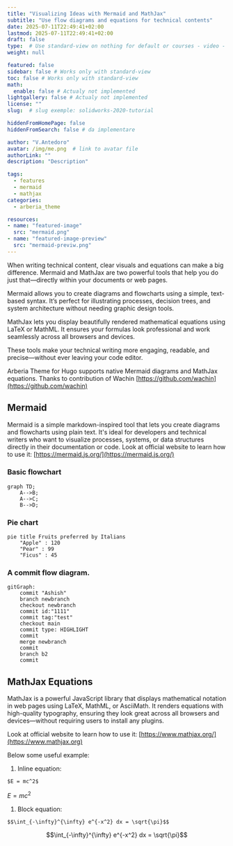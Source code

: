```yaml
---
title: "Visualizing Ideas with Mermaid and MathJax"
subtitle: "Use flow diagrams and equations for technical contents"
date: 2025-07-11T22:49:41+02:00
lastmod: 2025-07-11T22:49:41+02:00
draft: false
type:  # Use standard-view on nothing for default or courses - video - landingpage null for list view
weight: null 

featured: false
sidebar: false # Works only with standard-view
toc: false # Works only with standard-view
math:
  enable: false # Actualy not implemented
lightgallery: false # Actualy not implemented
license: ""
slug:  # slug exemple: solidworks-2020-tutorial

hiddenFromHomePage: false
hiddenFromSearch: false # da implementare

author: "V.Antedoro"
avatar: /img/me.png  # link to avatar file
authorLink: ""
description: "Description"

tags:
  - features
  - mermaid
  - mathjax
categories:
  - arberia_theme

resources:
- name: "featured-image"
  src: "mermaid.png"
- name: "featured-image-preview"
  src: "mermaid-previw.png"
---
```



When writing technical content, clear visuals and equations can make a big difference. Mermaid and MathJax are two powerful tools that help you do just that—directly within your documents or web pages.

Mermaid allows you to create diagrams and flowcharts using a simple, text-based syntax. It’s perfect for illustrating processes, decision trees, and system architecture without needing graphic design tools.

MathJax lets you display beautifully rendered mathematical equations using LaTeX or MathML. It ensures your formulas look professional and work seamlessly across all browsers and devices.

These tools make your technical writing more engaging, readable, and precise—without ever leaving your code editor.

<!--more-->

Arberia Theme for Hugo supports native Mermaid diagrams and MathJax equations. Thanks to contribution of Wachin [https://github.com/wachin](https://github.com/wachin) 

## Mermaid
Mermaid is a simple markdown-inspired tool that lets you create diagrams and flowcharts using plain text. It's ideal for developers and technical writers who want to visualize processes, systems, or data structures directly in their documentation or code. Look at official website to learn how to use it: [https://mermaid.js.org/](https://mermaid.js.org/) 

### Basic flowchart

```mermaid
graph TD;
    A-->B;
    A-->C;
    B-->D;
```

### Pie chart

```mermaid
pie title Fruits preferred by Italians
    "Apple" : 120
    "Pear" : 99
    "Ficus" : 45
```

### A commit flow diagram. 

```mermaid
gitGraph:
    commit "Ashish"
    branch newbranch
    checkout newbranch
    commit id:"1111"
    commit tag:"test"
    checkout main
    commit type: HIGHLIGHT
    commit
    merge newbranch
    commit
    branch b2
    commit
```


## MathJax Equations

MathJax is a powerful JavaScript library that displays mathematical notation in web pages using LaTeX, MathML, or AsciiMath. It renders equations with high-quality typography, ensuring they look great across all browsers and devices—without requiring users to install any plugins.

Look at official website to learn how to use it: [https://www.mathjax.org/](https://www.mathjax.org) 

Below some useful example: 

1) Inline equation: 

```
$E = mc^2$
```

$E = mc^2$

1) Block equation: 

```
$$\int_{-\infty}^{\infty} e^{-x^2} dx = \sqrt{\pi}$$
```

$$\int_{-\infty}^{\infty} e^{-x^2} dx = \sqrt{\pi}$$